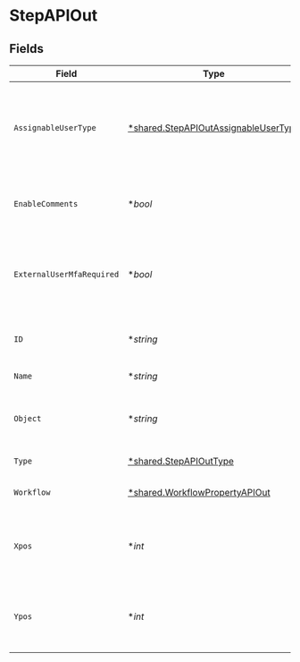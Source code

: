 # StepAPIOut


## Fields

| Field                                                                                              | Type                                                                                               | Required                                                                                           | Description                                                                                        | Example                                                                                            |
| -------------------------------------------------------------------------------------------------- | -------------------------------------------------------------------------------------------------- | -------------------------------------------------------------------------------------------------- | -------------------------------------------------------------------------------------------------- | -------------------------------------------------------------------------------------------------- |
| `AssignableUserType`                                                                               | [*shared.StepAPIOutAssignableUserType](../../../pkg/models/shared/stepapioutassignableusertype.md) | :heavy_minus_sign:                                                                                 | Indicates which users are allowed to be assigned this step on a record                             | APP_USERS                                                                                          |
| `EnableComments`                                                                                   | **bool*                                                                                            | :heavy_minus_sign:                                                                                 | Whether comments are displayed on a step                                                           | false                                                                                              |
| `ExternalUserMfaRequired`                                                                          | **bool*                                                                                            | :heavy_minus_sign:                                                                                 | Whether MFA is required for external users to access this step.                                    | false                                                                                              |
| `ID`                                                                                               | **string*                                                                                          | :heavy_minus_sign:                                                                                 | The unique ID of this Risk Cloud resource                                                          | a1b2c3d4                                                                                           |
| `Name`                                                                                             | **string*                                                                                          | :heavy_minus_sign:                                                                                 | The name of the step                                                                               | Identify Risk                                                                                      |
| `Object`                                                                                           | **string*                                                                                          | :heavy_minus_sign:                                                                                 | Identifies the type of object this data represents                                                 | step                                                                                               |
| `Type`                                                                                             | [*shared.StepAPIOutType](../../../pkg/models/shared/stepapiouttype.md)                             | :heavy_minus_sign:                                                                                 | The type of the step                                                                               | ORIGIN                                                                                             |
| `Workflow`                                                                                         | [*shared.WorkflowPropertyAPIOut](../../../pkg/models/shared/workflowpropertyapiout.md)             | :heavy_minus_sign:                                                                                 | The parent workflow of the step                                                                    |                                                                                                    |
| `Xpos`                                                                                             | **int*                                                                                             | :heavy_minus_sign:                                                                                 | The x-coordinate of the step in the application builder                                            | 20                                                                                                 |
| `Ypos`                                                                                             | **int*                                                                                             | :heavy_minus_sign:                                                                                 | The y-coordinate of the step in the application builder                                            | 20                                                                                                 |